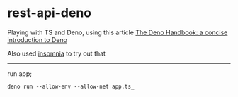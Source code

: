 # rest-api-deno

Playing with TS and Deno, using this article
[The Deno Handbook: a concise introduction to Deno](https://flaviocopes.com/deno/) 

Also used [insomnia](https://insomnia.rest/) to try out that
***
run app;

`deno run --allow-env --allow-net app.ts_`
